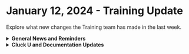 # January 12, 2024 - Training Update

Explore what new changes the Training team has made in the last week.

<details>

<summary><strong>General News and Reminders</strong></summary>

* **SHOUT OUT** to our new bird brains; Greg, Elliot, Craig, and David for successfully taking our [foundations-certification.md](../../../cluck-university/rewst-foundations/foundations-certification.md "mention")Exam, and collecting your prestigious **Certified Rewster** badge in Discord.&#x20;

- **Reminder about the Rewst Onsite:**
  * Training will be paused again the week of **January 22nd** due to the Rewst Onsite!&#x20;
  * Feel free to sit by the fire, with a glass of bourbon, or tasty leftover New Year drinks, and watch our videos while you wait with anticipation for our return on **January 29th**.
- Join us in our [Cluck-U Discord channel](https://discord.com/channels/936789089703845988/1121465945295167588) if you have any questions, comments, or concerns!

</details>

<details>

<summary><strong>Cluck U and Documentation Updates</strong></summary>

**What's New at Cluck University?**

* Rewst 202 is ready to schedule! Sign-ups will begin the week of January 29th! 🎉

**New & Updated Pages:**

* The [jan-5th-2024-happy-new-year-azure-tables-and-gdap-troubleshooting.md](../../roc-open-mics/2024-roc-open-mics/jan-5th-2024-happy-new-year-azure-tables-and-gdap-troubleshooting.md "mention")page is available

</details>
